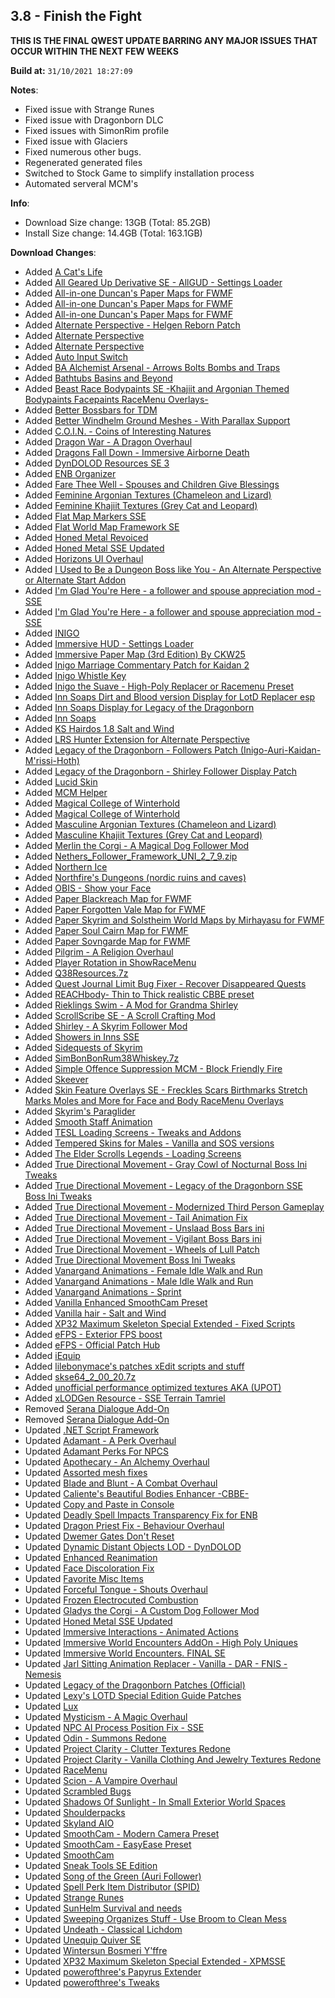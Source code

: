 ## 3.8 - Finish the Fight

**THIS IS THE FINAL QWEST UPDATE BARRING ANY MAJOR ISSUES THAT OCCUR WITHIN THE NEXT FEW WEEKS**

**Build at:** `31/10/2021 18:27:09`

**Notes**:

- Fixed issue with Strange Runes
- Fixed issue with Dragonborn DLC
- Fixed issues with SimonRim profile
- Fixed issue with Glaciers
- Fixed numerous other bugs.
- Regenerated generated files
- Switched to Stock Game to simplify installation process
- Automated serveral MCM's

**Info**:

- Download Size change: 13GB (Total: 85.2GB)
- Install Size change: 14.4GB (Total: 163.1GB)

**Download Changes**:

- Added [A Cat's Life](https://www.nexusmods.com/skyrimspecialedition/mods/37250/?tab=files&file_id=223666)
- Added [All Geared Up Derivative SE - AllGUD - Settings Loader](https://www.nexusmods.com/skyrimspecialedition/mods/56258/?tab=files&file_id=231647)
- Added [All-in-one Duncan's Paper Maps for FWMF](https://www.nexusmods.com/skyrimspecialedition/mods/55025/?tab=files&file_id=225856)
- Added [All-in-one Duncan's Paper Maps for FWMF](https://www.nexusmods.com/skyrimspecialedition/mods/55025/?tab=files&file_id=225860)
- Added [All-in-one Duncan's Paper Maps for FWMF](https://www.nexusmods.com/skyrimspecialedition/mods/55025/?tab=files&file_id=225862)
- Added [Alternate Perspective - Helgen Reborn Patch](https://www.nexusmods.com/skyrimspecialedition/mods/55871/?tab=files&file_id=229601)
- Added [Alternate Perspective](https://www.nexusmods.com/skyrimspecialedition/mods/50307/?tab=files&file_id=229454)
- Added [Alternate Perspective](https://www.nexusmods.com/skyrimspecialedition/mods/50307/?tab=files&file_id=237595)
- Added [Auto Input Switch](https://www.nexusmods.com/skyrimspecialedition/mods/54309/?tab=files&file_id=225158)
- Added [BA Alchemist Arsenal - Arrows Bolts Bombs and Traps](https://www.nexusmods.com/skyrimspecialedition/mods/42030/?tab=files&file_id=182778)
- Added [Bathtubs Basins and Beyond](https://www.nexusmods.com/skyrimspecialedition/mods/36400/?tab=files&file_id=141805)
- Added [Beast Race Bodypaints SE -Khajiit and Argonian Themed Bodypaints Facepaints RaceMenu Overlays-](https://www.nexusmods.com/skyrimspecialedition/mods/20446/?tab=files&file_id=68743)
- Added [Better Bossbars for TDM](https://www.nexusmods.com/skyrimspecialedition/mods/53406/?tab=files&file_id=219400)
- Added [Better Windhelm Ground Meshes - With Parallax Support](https://www.nexusmods.com/skyrimspecialedition/mods/42746/?tab=files&file_id=224567)
- Added [C.O.I.N. - Coins of Interesting Natures](https://www.nexusmods.com/skyrimspecialedition/mods/51439/?tab=files&file_id=235396)
- Added [Dragon War - A Dragon Overhaul](https://www.nexusmods.com/skyrimspecialedition/mods/51310/?tab=files&file_id=235505)
- Added [Dragons Fall Down - Immersive Airborne Death](https://www.nexusmods.com/skyrimspecialedition/mods/56317/?tab=files&file_id=232029)
- Added [DynDOLOD Resources SE 3](https://www.nexusmods.com/skyrimspecialedition/mods/52897/?tab=files&file_id=230145)
- Added [ENB Organizer](https://www.nexusmods.com/skyrim/mods/67077/?tab=files&file_id=1000214338)
- Added [Fare Thee Well - Spouses and Children Give Blessings](https://www.nexusmods.com/skyrimspecialedition/mods/56366/?tab=files&file_id=234888)
- Added [Feminine Argonian Textures (Chameleon and Lizard)](https://www.nexusmods.com/skyrimspecialedition/mods/184/?tab=files&file_id=229315)
- Added [Feminine Khajiit Textures (Grey Cat and Leopard)](https://www.nexusmods.com/skyrimspecialedition/mods/183/?tab=files&file_id=231608)
- Added [Flat Map Markers SSE](https://www.nexusmods.com/skyrimspecialedition/mods/22122/?tab=files&file_id=126532)
- Added [Flat World Map Framework SE](https://www.nexusmods.com/skyrimspecialedition/mods/29932/?tab=files&file_id=221055)
- Added [Honed Metal Revoiced](https://www.nexusmods.com/skyrimspecialedition/mods/34393/?tab=files&file_id=209666)
- Added [Honed Metal SSE Updated](https://www.nexusmods.com/skyrimspecialedition/mods/51254/?tab=files&file_id=211250)
- Added [Horizons UI Overhaul](https://www.nexusmods.com/skyrimspecialedition/mods/55441/?tab=files&file_id=231279)
- Added [I Used to Be a Dungeon Boss like You - An Alternate Perspective or Alternate Start Addon](https://www.nexusmods.com/skyrimspecialedition/mods/55310/?tab=files&file_id=227235)
- Added [I'm Glad You're Here - a follower and spouse appreciation mod - SSE](https://www.nexusmods.com/skyrimspecialedition/mods/41856/?tab=files&file_id=202464)
- Added [I'm Glad You're Here - a follower and spouse appreciation mod - SSE](https://www.nexusmods.com/skyrimspecialedition/mods/41856/?tab=files&file_id=221299)
- Added [INIGO](https://www.nexusmods.com/skyrimspecialedition/mods/1461/?tab=files&file_id=10496)
- Added [Immersive HUD - Settings Loader](https://www.nexusmods.com/skyrimspecialedition/mods/55593/?tab=files&file_id=230704)
- Added [Immersive Paper Map (3rd Edition) By CKW25](https://www.nexusmods.com/skyrimspecialedition/mods/54710/?tab=files&file_id=224901)
- Added [Inigo Marriage Commentary Patch for Kaidan 2](https://www.nexusmods.com/skyrimspecialedition/mods/36023/?tab=files&file_id=140083)
- Added [Inigo Whistle Key](https://www.nexusmods.com/skyrimspecialedition/mods/29406/?tab=files&file_id=110396)
- Added [Inigo the Suave - High-Poly Replacer or Racemenu Preset](https://www.nexusmods.com/skyrimspecialedition/mods/38860/?tab=files&file_id=153610)
- Added [Inn Soaps Dirt and Blood version Display for LotD Replacer esp](https://www.nexusmods.com/skyrimspecialedition/mods/52968/?tab=files&file_id=217351)
- Added [Inn Soaps Display for Legacy of the Dragonborn](https://www.nexusmods.com/skyrimspecialedition/mods/31144/?tab=files&file_id=117403)
- Added [Inn Soaps](https://www.nexusmods.com/skyrimspecialedition/mods/29615/?tab=files&file_id=197470)
- Added [KS Hairdos 1.8 Salt and Wind](https://www.nexusmods.com/skyrimspecialedition/mods/52336/?tab=files&file_id=214976)
- Added [LRS Hunter Extension for Alternate Perspective](https://www.nexusmods.com/skyrimspecialedition/mods/53589/?tab=files&file_id=220399)
- Added [Legacy of the Dragonborn - Followers Patch (Inigo-Auri-Kaidan-M'rissi-Hoth)](https://www.nexusmods.com/skyrimspecialedition/mods/40816/?tab=files&file_id=235098)
- Added [Legacy of the Dragonborn - Shirley Follower Display Patch](https://www.nexusmods.com/skyrimspecialedition/mods/49438/?tab=files&file_id=201631)
- Added [Lucid Skin](https://www.nexusmods.com/skyrimspecialedition/mods/53030/?tab=files&file_id=220371)
- Added [MCM Helper](https://www.nexusmods.com/skyrimspecialedition/mods/53000/?tab=files&file_id=223746)
- Added [Magical College of Winterhold](https://www.nexusmods.com/skyrimspecialedition/mods/1539/?tab=files&file_id=174907)
- Added [Magical College of Winterhold](https://www.nexusmods.com/skyrimspecialedition/mods/1539/?tab=files&file_id=234456)
- Added [Masculine Argonian Textures (Chameleon and Lizard)](https://www.nexusmods.com/skyrimspecialedition/mods/185/?tab=files&file_id=221286)
- Added [Masculine Khajiit Textures (Grey Cat and Leopard)](https://www.nexusmods.com/skyrimspecialedition/mods/186/?tab=files&file_id=228295)
- Added [Merlin the Corgi - A Magical Dog Follower Mod](https://www.nexusmods.com/skyrimspecialedition/mods/56433/?tab=files&file_id=237866)
- Added [Nethers_Follower_Framework_UNI_2_7_9.zip](https://www.patreon.com/file?h=56194641&i=8887786)
- Added [Northern Ice](https://www.nexusmods.com/skyrimspecialedition/mods/41854/?tab=files&file_id=167826)
- Added [Northfire's Dungeons (nordic ruins and caves)](https://www.nexusmods.com/skyrimspecialedition/mods/37740/?tab=files&file_id=156544)
- Added [OBIS - Show your Face](https://www.nexusmods.com/skyrimspecialedition/mods/57571/?tab=files&file_id=237402)
- Added [Paper Blackreach Map for FWMF](https://www.nexusmods.com/skyrimspecialedition/mods/53878/?tab=files&file_id=228356)
- Added [Paper Forgotten Vale Map for FWMF](https://www.nexusmods.com/skyrimspecialedition/mods/54628/?tab=files&file_id=224159)
- Added [Paper Skyrim and Solstheim World Maps by Mirhayasu for FWMF](https://www.nexusmods.com/skyrimspecialedition/mods/53788/?tab=files&file_id=220925)
- Added [Paper Soul Cairn Map for FWMF](https://www.nexusmods.com/skyrimspecialedition/mods/55387/?tab=files&file_id=228563)
- Added [Paper Sovngarde Map for FWMF](https://www.nexusmods.com/skyrimspecialedition/mods/54255/?tab=files&file_id=222754)
- Added [Pilgrim - A Religion Overhaul](https://www.nexusmods.com/skyrimspecialedition/mods/54099/?tab=files&file_id=232264)
- Added [Player Rotation in ShowRaceMenu](https://www.nexusmods.com/skyrimspecialedition/mods/36095/?tab=files&file_id=140440)
- Added [Q38Resources.7z](https://authored-files.wabbajack.org/Q38Resources.7z_4ba92182-13f7-41f2-8ddf-9f005a55cd2f)
- Added [Quest Journal Limit Bug Fixer - Recover Disappeared Quests](https://www.nexusmods.com/skyrimspecialedition/mods/56130/?tab=files&file_id=230897)
- Added [REACHbody- Thin to Thick realistic CBBE preset](https://www.nexusmods.com/skyrimspecialedition/mods/32539/?tab=files&file_id=153801)
- Added [Rieklings Swim - A Mod for Grandma Shirley](https://www.nexusmods.com/skyrimspecialedition/mods/55907/?tab=files&file_id=229827)
- Added [ScrollScribe SE - A Scroll Crafting Mod](https://www.nexusmods.com/skyrimspecialedition/mods/32439/?tab=files&file_id=123010)
- Added [Shirley - A Skyrim Follower Mod](https://www.nexusmods.com/skyrimspecialedition/mods/45956/?tab=files&file_id=214549)
- Added [Showers in Inns SSE](https://www.nexusmods.com/skyrimspecialedition/mods/19656/?tab=files&file_id=151645)
- Added [Sidequests of Skyrim](https://www.nexusmods.com/skyrimspecialedition/mods/54245/?tab=files&file_id=233160)
- Added [SimBonBonRum38Whiskey.7z](https://authored-files.wabbajack.org/SimBonBonRum38Whiskey.7z_d3024f11-b2ec-4be4-8007-fb060b389f3e/)
- Added [Simple Offence Suppression MCM - Block Friendly Fire](https://www.nexusmods.com/skyrimspecialedition/mods/41774/?tab=files&file_id=167301)
- Added [Skeever](https://www.nexusmods.com/skyrimspecialedition/mods/56582/?tab=files&file_id=233481)
- Added [Skin Feature Overlays SE - Freckles Scars Birthmarks Stretch Marks Moles and More for Face and Body RaceMenu Overlays](https://www.nexusmods.com/skyrimspecialedition/mods/20183/?tab=files&file_id=98405)
- Added [Skyrim's Paraglider](https://www.nexusmods.com/skyrimspecialedition/mods/53256/?tab=files&file_id=223502)
- Added [Smooth Staff Animation](https://www.nexusmods.com/skyrimspecialedition/mods/54883/?tab=files&file_id=225329)
- Added [TESL Loading Screens - Tweaks and Addons](https://www.nexusmods.com/skyrimspecialedition/mods/40919/?tab=files&file_id=179417)
- Added [Tempered Skins for Males - Vanilla and SOS versions](https://www.nexusmods.com/skyrimspecialedition/mods/7902/?tab=files&file_id=162982)
- Added [The Elder Scrolls Legends - Loading Screens](https://www.nexusmods.com/skyrimspecialedition/mods/37929/?tab=files&file_id=149299)
- Added [True Directional Movement - Gray Cowl of Nocturnal Boss Ini Tweaks](https://www.nexusmods.com/skyrimspecialedition/mods/53265/?tab=files&file_id=220071)
- Added [True Directional Movement - Legacy of the Dragonborn SSE Boss Ini Tweaks](https://www.nexusmods.com/skyrimspecialedition/mods/53545/?tab=files&file_id=220070)
- Added [True Directional Movement - Modernized Third Person Gameplay](https://www.nexusmods.com/skyrimspecialedition/mods/51614/?tab=files&file_id=230041)
- Added [True Directional Movement - Tail Animation Fix](https://www.nexusmods.com/skyrimspecialedition/mods/53757/?tab=files&file_id=220772)
- Added [True Directional Movement - Unslaad Boss Bars ini](https://www.nexusmods.com/skyrimspecialedition/mods/54400/?tab=files&file_id=223279)
- Added [True Directional Movement - Vigilant Boss Bars ini](https://www.nexusmods.com/skyrimspecialedition/mods/53708/?tab=files&file_id=220684)
- Added [True Directional Movement - Wheels of Lull Patch](https://www.nexusmods.com/skyrimspecialedition/mods/54119/?tab=files&file_id=222192)
- Added [True Directional Movement Boss Ini Tweaks](https://www.nexusmods.com/skyrimspecialedition/mods/53238/?tab=files&file_id=235429)
- Added [Vanargand Animations - Female Idle Walk and Run](https://www.nexusmods.com/skyrimspecialedition/mods/51681/?tab=files&file_id=219531)
- Added [Vanargand Animations - Male Idle Walk and Run](https://www.nexusmods.com/skyrimspecialedition/mods/52488/?tab=files&file_id=220291)
- Added [Vanargand Animations - Sprint](https://www.nexusmods.com/skyrimspecialedition/mods/53381/?tab=files&file_id=219321)
- Added [Vanilla Enhanced SmoothCam Preset](https://www.nexusmods.com/skyrimspecialedition/mods/43092/?tab=files&file_id=173191)
- Added [Vanilla hair - Salt and Wind](https://www.nexusmods.com/skyrimspecialedition/mods/45147/?tab=files&file_id=183349)
- Added [XP32 Maximum Skeleton Special Extended - Fixed Scripts](https://www.nexusmods.com/skyrimspecialedition/mods/44252/?tab=files&file_id=179016)
- Added [eFPS - Exterior FPS boost](https://www.nexusmods.com/skyrimspecialedition/mods/54907/?tab=files&file_id=235578)
- Added [eFPS - Official Patch Hub](https://www.nexusmods.com/skyrimspecialedition/mods/54998/?tab=files&file_id=235728)
- Added [iEquip](https://www.nexusmods.com/skyrimspecialedition/mods/27008/?tab=files&file_id=228511)
- Added [lilebonymace's patches xEdit scripts and stuff](https://www.nexusmods.com/skyrimspecialedition/mods/36042/?tab=files&file_id=228553)
- Added [skse64_2_00_20.7z](https://skse.silverlock.org/beta/skse64_2_00_20.7z)
- Added [unofficial performance optimized textures AKA (UPOT)](https://www.nexusmods.com/skyrimspecialedition/mods/21166/?tab=files&file_id=136277)
- Added [xLODGen Resource - SSE Terrain Tamriel](https://www.nexusmods.com/skyrimspecialedition/mods/54680/?tab=files&file_id=224361)
- Removed [Serana Dialogue Add-On](https://www.nexusmods.com/skyrimspecialedition/mods/32161/?tab=files&file_id=190032)
- Removed [Serana Dialogue Add-On](https://www.nexusmods.com/skyrimspecialedition/mods/32161/?tab=files&file_id=219438)
- Updated [.NET Script Framework](https://www.nexusmods.com/skyrimspecialedition/mods/21294/?tab=files&file_id=237679)
- Updated [Adamant - A Perk Overhaul](https://www.nexusmods.com/skyrimspecialedition/mods/30191/?tab=files&file_id=235424)
- Updated [Adamant Perks For NPCS](https://www.nexusmods.com/skyrimspecialedition/mods/47484/?tab=files&file_id=234111)
- Updated [Apothecary - An Alchemy Overhaul](https://www.nexusmods.com/skyrimspecialedition/mods/52130/?tab=files&file_id=226696)
- Updated [Assorted mesh fixes](https://www.nexusmods.com/skyrimspecialedition/mods/32117/?tab=files&file_id=237327)
- Updated [Blade and Blunt - A Combat Overhaul](https://www.nexusmods.com/skyrimspecialedition/mods/34549/?tab=files&file_id=221708)
- Updated [Caliente's Beautiful Bodies Enhancer -CBBE-](https://www.nexusmods.com/skyrimspecialedition/mods/198/?tab=files&file_id=218572)
- Updated [Copy and Paste in Console](https://www.nexusmods.com/skyrimspecialedition/mods/30928/?tab=files&file_id=191247)
- Updated [Deadly Spell Impacts Transparency Fix for ENB](https://www.nexusmods.com/skyrimspecialedition/mods/41284/?tab=files&file_id=226867)
- Updated [Dragon Priest Fix - Behaviour Overhaul](https://www.nexusmods.com/skyrimspecialedition/mods/51608/?tab=files&file_id=233469)
- Updated [Dwemer Gates Don't Reset](https://www.nexusmods.com/skyrimspecialedition/mods/26331/?tab=files&file_id=214878)
- Updated [Dynamic Distant Objects LOD - DynDOLOD](https://www.nexusmods.com/skyrimspecialedition/mods/32382/?tab=files&file_id=229338)
- Updated [Enhanced Reanimation](https://www.nexusmods.com/skyrimspecialedition/mods/43500/?tab=files&file_id=200339)
- Updated [Face Discoloration Fix](https://www.nexusmods.com/skyrimspecialedition/mods/42441/?tab=files&file_id=221193)
- Updated [Favorite Misc Items](https://www.nexusmods.com/skyrimspecialedition/mods/42750/?tab=files&file_id=190638)
- Updated [Forceful Tongue - Shouts Overhaul](https://www.nexusmods.com/skyrimspecialedition/mods/36276/?tab=files&file_id=224948)
- Updated [Frozen Electrocuted Combustion](https://www.nexusmods.com/skyrimspecialedition/mods/3532/?tab=files&file_id=232088)
- Updated [Gladys the Corgi - A Custom Dog Follower Mod](https://www.nexusmods.com/skyrimspecialedition/mods/50164/?tab=files&file_id=225519)
- Updated [Honed Metal SSE Updated](https://www.nexusmods.com/skyrimspecialedition/mods/51254/?tab=files&file_id=215737)
- Updated [Immersive Interactions - Animated Actions](https://www.nexusmods.com/skyrimspecialedition/mods/47670/?tab=files&file_id=225601)
- Updated [Immersive World Encounters AddOn - High Poly Uniques](https://www.nexusmods.com/skyrimspecialedition/mods/50999/?tab=files&file_id=233002)
- Updated [Immersive World Encounters. FINAL SE](https://www.nexusmods.com/skyrimspecialedition/mods/18330/?tab=files&file_id=233019)
- Updated [Jarl Sitting Animation Replacer - Vanilla - DAR - FNIS - Nemesis](https://www.nexusmods.com/skyrimspecialedition/mods/37801/?tab=files&file_id=236534)
- Updated [Legacy of the Dragonborn Patches (Official)](https://www.nexusmods.com/skyrimspecialedition/mods/30980/?tab=files&file_id=227687)
- Updated [Lexy's LOTD Special Edition Guide Patches](https://www.nexusmods.com/skyrimspecialedition/mods/14614/?tab=files&file_id=222397)
- Updated [Lux](https://www.nexusmods.com/skyrimspecialedition/mods/43158/?tab=files&file_id=234781)
- Updated [Mysticism - A Magic Overhaul](https://www.nexusmods.com/skyrimspecialedition/mods/27839/?tab=files&file_id=222189)
- Updated [NPC AI Process Position  Fix - SSE](https://www.nexusmods.com/skyrimspecialedition/mods/40261/?tab=files&file_id=228723)
- Updated [Odin - Summons Redone](https://www.nexusmods.com/skyrimspecialedition/mods/46516/?tab=files&file_id=231338)
- Updated [Project Clarity - Clutter Textures Redone](https://www.nexusmods.com/skyrimspecialedition/mods/43401/?tab=files&file_id=188794)
- Updated [Project Clarity - Vanilla Clothing And Jewelry Textures Redone](https://www.nexusmods.com/skyrimspecialedition/mods/42859/?tab=files&file_id=188727)
- Updated [RaceMenu](https://www.nexusmods.com/skyrimspecialedition/mods/19080/?tab=files&file_id=163861)
- Updated [Scion - A Vampire Overhaul](https://www.nexusmods.com/skyrimspecialedition/mods/41639/?tab=files&file_id=220669)
- Updated [Scrambled Bugs](https://www.nexusmods.com/skyrimspecialedition/mods/43532/?tab=files&file_id=233010)
- Updated [Shadows Of Sunlight - In Small Exterior World Spaces](https://www.nexusmods.com/skyrimspecialedition/mods/41368/?tab=files&file_id=220750)
- Updated [Shoulderpacks](https://www.nexusmods.com/skyrimspecialedition/mods/41884/?tab=files&file_id=221253)
- Updated [Skyland AIO](https://www.nexusmods.com/skyrimspecialedition/mods/34179/?tab=files&file_id=235560)
- Updated [SmoothCam  - Modern Camera Preset](https://www.nexusmods.com/skyrimspecialedition/mods/41636/?tab=files&file_id=220887)
- Updated [SmoothCam - EasyEase Preset](https://www.nexusmods.com/skyrimspecialedition/mods/41395/?tab=files&file_id=228701)
- Updated [SmoothCam](https://www.nexusmods.com/skyrimspecialedition/mods/41252/?tab=files&file_id=220839)
- Updated [Sneak Tools SE Edition](https://www.nexusmods.com/skyrimspecialedition/mods/1863/?tab=files&file_id=232269)
- Updated [Song of the Green (Auri Follower)](https://www.nexusmods.com/skyrimspecialedition/mods/11278/?tab=files&file_id=160694)
- Updated [Spell Perk Item Distributor (SPID)](https://www.nexusmods.com/skyrimspecialedition/mods/36869/?tab=files&file_id=231708)
- Updated [Strange Runes](https://www.nexusmods.com/skyrimspecialedition/mods/19456/?tab=files&file_id=235915)
- Updated [SunHelm Survival and needs](https://www.nexusmods.com/skyrimspecialedition/mods/39414/?tab=files&file_id=232570)
- Updated [Sweeping Organizes Stuff - Use Broom to Clean Mess](https://www.nexusmods.com/skyrimspecialedition/mods/51645/?tab=files&file_id=227392)
- Updated [Undeath - Classical Lichdom](https://www.nexusmods.com/skyrimspecialedition/mods/40802/?tab=files&file_id=223697)
- Updated [Unequip Quiver SE](https://www.nexusmods.com/skyrimspecialedition/mods/44031/?tab=files&file_id=229872)
- Updated [Wintersun Bosmeri Y'ffre](https://www.nexusmods.com/skyrimspecialedition/mods/48623/?tab=files&file_id=217422)
- Updated [XP32 Maximum Skeleton Special Extended - XPMSSE](https://www.nexusmods.com/skyrimspecialedition/mods/1988/?tab=files&file_id=178559)
- Updated [powerofthree's Papyrus Extender](https://www.nexusmods.com/skyrimspecialedition/mods/22854/?tab=files&file_id=235900)
- Updated [powerofthree's Tweaks](https://www.nexusmods.com/skyrimspecialedition/mods/51073/?tab=files&file_id=215915)
